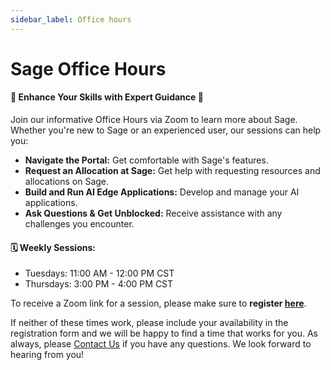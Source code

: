 ```yaml
---
sidebar_label: Office hours
---
```



# Sage Office Hours

#### 🌟 Enhance Your Skills with Expert Guidance 🌟

Join our informative Office Hours via Zoom to learn more about Sage. Whether you're new to Sage or an experienced user, our sessions can help you:

* **Navigate the Portal:** Get comfortable with Sage's features.
* **Request an Allocation at Sage:** Get help with requesting resources and allocations on Sage.
* **Build and Run AI Edge Applications:** Develop and manage your AI applications.
* **Ask Questions & Get Unblocked:** Receive assistance with any challenges you encounter.



#### 🗓️ Weekly Sessions:

* Tuesdays: 11:00 AM - 12:00 PM CST
* Thursdays: 3:00 PM - 4:00 PM CST


To receive a Zoom link for a session, please make sure to **register [here](https://docs.google.com/forms/d/e/1FAIpQLScHPrkWFr_CVTN2EQ9W0dXSlHtQ2JD6gs7P1Sf_MnQYApjgGA/viewform?usp=header)**.

If neither of these times work, please include your availability in the registration form and we will be happy to find a time that works for you.  As always, please [Contact Us](https://sagecontinuum.org/docs/contact-us) if you have any questions.  We look forward to hearing from you!

